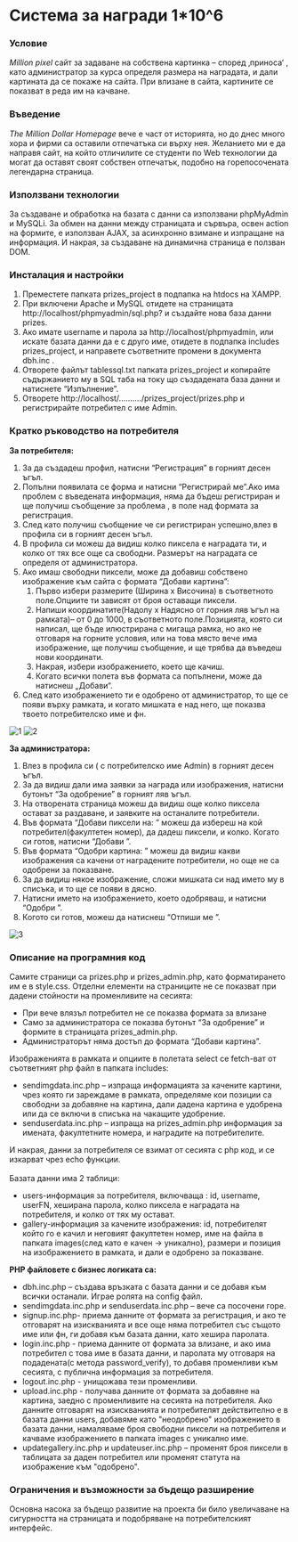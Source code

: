 # Система за награди 1*10^6

### Условие 
*Million pixel* сайт  за задаване на собствена картинка – според ‚приноса‘ , като администратор за курса определя размера на наградата, и дали картината да се покаже на сайта. При влизане в сайта, картините се показват в реда им на качване.

### Въведение
*The Million Dollar Homepage* вече е част от историята, но до днес много хора и фирми са оставили отпечатъка си върху нея.  Желанието ми е да направя сайт, на който отличилите се студенти  по Web технологии да могат да оставят своят собствен отпечатък, подобно на горепосочената легендарна страница.

### Използвани технологии
За създаване и обработка на базата с данни са  използвани  phpMyAdmin  и MySQLi.
За обмен на данни между страницата и сървъра, освен action на формите, е използван AJAX, за асинхронно взимане и изпращане на информация. 
И накрая, за създаване на динамична страница е ползван DOM.

### Инсталация и настройки 
1. Преместете папката prizes_project в подпапка на htdocs на XAMPP.
2. При включени Apache и MySQL отидете на страницата http://localhost/phpmyadmin/sql.php?
и създайте нова база данни prizes.
3. Ако имате username и парола за http://localhost/phpmyadmin, или искате базата данни да е с друго име, отидете в подпапка   includes prizes_project, и направете съответните промени в документа dbh.inc .
4. Отворете файлът tablessql.txt папката prizes_project и копирайте съдържанието му в SQL таба на току що създадената база данни и натиснете “Изпълнение”.
5. Отворете http://localhost/........../prizes_project/prizes.php и регистрирайте потребител с име Admin. 

### Кратко ръководство на потребителя 
**За потребителя:**<br>
1. За да създадеш профил,  натисни “Регистрация”  в горният десен ъгъл.
2. Попълни появилата се форма и натисни “Регистрирай ме”.Ако има проблем с въведената информация, няма да бъдеш регистриран и ще получиш съобщение за проблема , в поле над формата за регистрация.
3. След като получиш съобщение че си регистриран успешно,влез в профила си в горният десен ъгъл. 
4. В профила си  можеш да видиш  колко пиксела е наградата ти, и колко от тях все още са свободни. Размерът на наградата се определя от администратора.
5. Ако имаш свободни пиксели, може да добавиш собствено изображение към сайта с формата “Добави картина”:
      1. Първо избери размерите (Ширина х Височина) в съответното поле.Опциите ти зависят от броя оставащи пиксели.
      2. Напиши координатите(Надолу х Надясно от горния ляв ъгъл на рамката)– от 0 до 1000, в съответното поле.Позицията, която си написал, ще бъде илюстрирана с мигаща рамка, но ако не отговаря на горните условия, или на това място вече има изображение, ще получиш съобщение, и ще трябва да въведеш нови координати.
      3. Накрая, избери изображението, което ще качиш.
      4. Когато всички полета във формата са попълнени, може да натиснеш „Добави“.
6. След като изображението ти е одобрено от администратор, то ще се появи върху рамката, и  когато мишката е над него, ще показва твоето потребителско име и фн.<br>

![1](https://user-images.githubusercontent.com/89635038/131635896-7e9004e0-6d6e-4fa6-833f-227feff8fbb1.png)
![2](https://user-images.githubusercontent.com/89635038/131636319-24dab312-945f-4fba-9e82-965e48acdfc3.png)

**За администратора:**<br>
1. Влез в профила си ( с потребителско име Admin) в горният десен ъгъл.
2. За да видиш дали има заявки за награда или изображения, натисни бутонът 
“За одобрение” в горният ляв ъгъл.
3. На отворената страница можеш да видиш още колко пиксела остават за раздаване, и  заявките на останалите потребители.
4. Във формата “Добави пиксели на: ” можеш да избереш на кой потребител(факултетен номер), да дадеш пиксели, и колко. Когато си готов, натисни “Добави ”.
5. Във формата “Одобри картина: ”  можеш да видиш какви изображения са качени от наградените потребители, но още не са одобрени за показване. 
6. За да видиш някое изображение, сложи мишката си над името му в списъка, и то ще се появи в дясно.
7. Натисни името на изображението, което одобряваш, и натисни “Одобри ”.
8. Когото си готов, можеш да натиснеш “Отпиши ме ”.<br>

![3](https://user-images.githubusercontent.com/89635038/131635931-17abf242-b8ba-47e4-8933-abe0b240e58b.png)

### Описание на програмния код 
Самите страници са prizes.php и prizes_admin.php, като форматирането им е в style.css.
Отделни елементи на страниците не се показват при дадени стойности на променливите на сесията: 
* При вече влязъл  потребител не се показва формата за влизане
* Само за администратора се показва бутонът “За одобрение” и формите в страницата prizes_admin.php.
* Администраторът няма достъп до формата “Добави картина”.<br>

Изображенията в рамката и опциите в полетата select се fetch-ват от съответният php файл в папката includes:  
* sendimgdata.inc.php – изпраща информацията за качените картини, чрез която ги зареждаме в рамката, определяме кои позиции са свободни за добавяне на картина, дали дадена картина е удобрена или да се включи в списъка на чакащите удобрение. 
* senduserdata.inc.php – изпраща на prizes_admin.php информация за имената, факултетните номера, и наградите на потребителите.

И накрая, данни за потребителя се взимат от сесията с php код, и се изкарват чрез echo функции.<br>
<br>
Базата данни има 2 таблици:
* users-информация за потребителя, включваща : id, username, userFN, хеширана парола, колко пиксела е наградата на потребителя, и колко от тях му остават.
* gallery-информация за качените изображения: id, потребителят който го е качил и неговият факултетен номер, име на файла в папката images(след като е качен -> уникално), размери и позиция на изображението в рамката, и дали е одобрено за показване.


**PHP файловете с  бизнес логиката са:** 
* dbh.inc.php – създава връзката с базата данни и се добавя към всички останали. Играе ролята на config файл.
* sendimgdata.inc.php  и  senduserdata.inc.php – вече са посочени горе.
* signup.inc.php- приема данните от формата за регистрация, и ако те отговарят на изискванията и все още няма потребител със същото име или фн, ги добавя към базата данни, като хешира паролата.
* login.inc.php - приема данните от формата за влизане, и ако има потребител с това име в базата данни, и паролата му отговаря на подадената(с метода password_verify), то добавя променливи към сесията, с публична информация за потребителя.
* logout.inc.php - унищожава тези променливи.
* upload.inc.php - получава данните от формата за добавяне на картина, заедно с променливите на сесията на потребителя. Ако данните отговарят на изискванията и потребителят действително е в базата данни users,  добавяме като "неодобрено" изображението в базата данни, намаляваме броя свободни пиксели на потребителя и качваме изображението в папката images с уникално име.
* updategallery.inc.php и updateuser.inc.php – променят броя пиксели в таблицата за даден потребител или променят статута на изображение към "одобрено".

### Ограничения и възможности за бъдещо разширение 
Основна насока за бъдещо развитие на проекта би било увеличаване на сигурността на страницата и подобряване на потребителският интерфейс.
